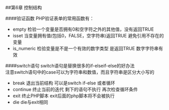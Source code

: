 ##第6章 控制结构

####验证函数
PHP验证表单的常用函数有：  
- empty 检验一个变量是否拥有0和空字符之外的其他值，没有返回TRUE
- isset 当变量拥有值(包括0，FALSE，空字符串)返回TRUE 避免引用不存在的变量
- is_numeric 检验变量是不是一个有效的数字类型 是返回TRUE 数字字符串有效

####switch语句
switch语句是替换很多的if-elseif-else的好办法  
注意switch语句中的case可以为字符串和数值，而且字符串是区分大小写的  

- break  退出当前结构 可以是switch if-else 或者循环 
- continue 终止当前的迭代 剩下的语句不执行 再次检查循环条件
- exit  终止PHP脚本 exit后面的php脚本将不会被执行
- die   die与exit相同


